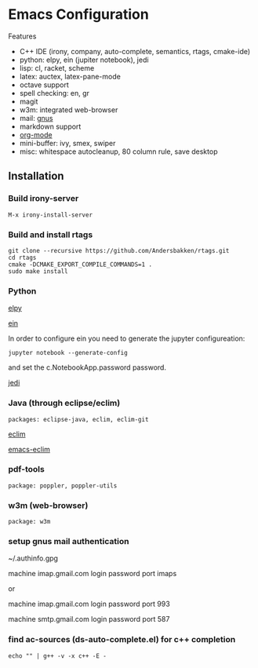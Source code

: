# Emacs Configuration

Features

- C++ IDE (irony, company, auto-complete, semantics, rtags, cmake-ide)
- python: elpy, ein (jupiter notebook), jedi
- lisp: cl, racket, scheme
- latex: auctex, latex-pane-mode
- octave support
- spell checking: en, gr
- magit
- w3m: integrated web-browser
- mail: [gnus](https://www.emacswiki.org/emacs/GnusGmail)
- markdown support
- [org-mode](http://orgmode.org/worg/org-tutorials/org4beginners.html)
- mini-buffer: ivy, smex, swiper
- misc:  whitespace autocleanup, 80 column rule, save desktop

## Installation

### Build irony-server

```
M-x irony-install-server
```

### Build and install rtags

```
git clone --recursive https://github.com/Andersbakken/rtags.git
cd rtags
cmake -DCMAKE_EXPORT_COMPILE_COMMANDS=1 .
sudo make install
```

### Python

[elpy](https://github.com/jorgenschaefer/elpy)

[ein](https://github.com/millejoh/emacs-ipython-notebook)

In order to configure ein you need to generate the jupyter configureation:

```
jupyter notebook --generate-config

```

and set the c.NotebookApp.password password.

[jedi](http://tkf.github.io/emacs-jedi/latest/)

### Java (through eclipse/eclim)

```
packages: eclipse-java, eclim, eclim-git
```

[eclim](http://eclim.org/install.html)

[emacs-eclim](https://github.com/senny/emacs-eclim)

### pdf-tools

```
package: poppler, poppler-utils
```

### w3m (web-browser)

```
package: w3m
```

### setup gnus mail authentication

~/.authinfo.gpg

machine imap.gmail.com login <USER> password <PASSWORD> port imaps

or

machine imap.gmail.com login <USER> password <PASSWORD> port 993

machine smtp.gmail.com login <USER> password <PASSWORD> port 587


### find ac-sources (ds-auto-complete.el) for c++ completion


```
echo "" | g++ -v -x c++ -E -
```
